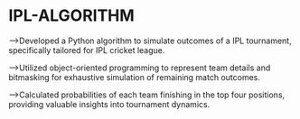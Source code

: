 # IPL-ALGORITHM
-->Developed a Python algorithm to simulate outcomes of a IPL tournament, specifically tailored for IPL cricket league.

-->Utilized object-oriented programming to represent team details and bitmasking for exhaustive simulation of remaining match outcomes.

-->Calculated probabilities of each team finishing in the top four positions, providing valuable insights into tournament dynamics.
